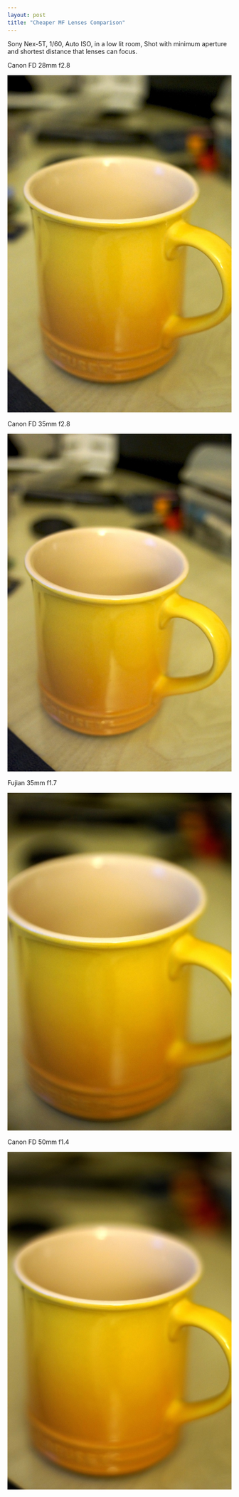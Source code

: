 ```yaml
---
layout: post
title: "Cheaper MF Lenses Comparison"
---
```



Sony Nex-5T, 1/60, Auto ISO, in a low lit room, Shot with minimum aperture and shortest distance that lenses can focus.




Canon FD 28mm f2.8



![image](/assets/images/ed2b54f3151e921562fc5a58c567c36c.jpg)




Canon FD 35mm f2.8



![image](/assets/images/f13a07d68e2a3d77e9ff4a3c70408d81.jpg)




Fujian 35mm f1.7




![image](/assets/images/a065860e290c44d37983d853fa438970.jpg)







Canon FD 50mm f1.4






![image](/assets/images/a5b26e0eae0dd5777b27fb7dc0409e88.jpg)








